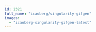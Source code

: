 ```yaml
---
id: 2321
full_name: "icaoberg/singularity-gifgen"
images: 
  - "icaoberg-singularity-gifgen-latest"
---
```

